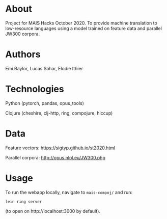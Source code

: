 # About

Project for MAIS Hacks October 2020. To provide machine translation to low-resource languages using a model trained on feature data and parallel JW300 corpora.

# Authors
Emi Baylor, Lucas Sahar, Elodie Ithier

# Technologies
Python (pytorch, pandas, opus_tools)

Clojure (cheshire, clj-http, ring, compojure, hiccup)

# Data
Feature vectors: https://sigtyp.github.io/st2020.html

Parallel corpora: http://opus.nlpl.eu/JW300.php

# Usage
To run the webapp locally, navigate to `mais-compoj/` and run:

`lein ring server`

(to open on http://localhost:3000 by default).

